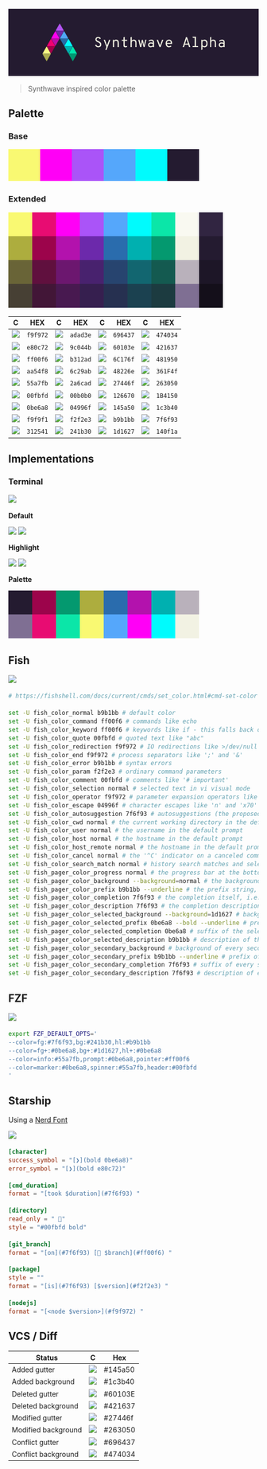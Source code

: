 
![](./assets/synthwave_alpha_logo.png)
> Synthwave inspired color palette

## Palette

### Base
![](./assets/palette_base.png)

### Extended
![](./assets/palette_extended.png)

C | HEX | C | HEX | C | HEX | C | HEX
--- | --- | --- | --- | --- | --- | --- | ---
![](https://via.placeholder.com/20/f9f972/?text=+) | `f9f972` | ![](https://via.placeholder.com/20/adad3e/?text=+) | `adad3e` | ![](https://via.placeholder.com/20/696437/?text=+) | `696437` | ![](https://via.placeholder.com/20/474034/?text=+) | `474034`
![](https://via.placeholder.com/20/e80c72/?text=+) | `e80c72` | ![](https://via.placeholder.com/20/9c044b/?text=+) | `9c044b` | ![](https://via.placeholder.com/20/60103e/?text=+) | `60103e` | ![](https://via.placeholder.com/20/421637/?text=+) | `421637`
![](https://via.placeholder.com/20/ff00f6/?text=+) | `ff00f6` | ![](https://via.placeholder.com/20/b312ad/?text=+) | `b312ad` | ![](https://via.placeholder.com/20/6C176f/?text=+) | `6C176f` | ![](https://via.placeholder.com/20/481950/?text=+) | `481950`
![](https://via.placeholder.com/20/aa54f8/?text=+) | `aa54f8` | ![](https://via.placeholder.com/20/6c29ab/?text=+) | `6c29ab` | ![](https://via.placeholder.com/20/48226e/?text=+) | `48226e` | ![](https://via.placeholder.com/20/361F4f/?text=+) | `361F4f`
![](https://via.placeholder.com/20/55a7fb/?text=+) | `55a7fb` | ![](https://via.placeholder.com/20/2a6cad/?text=+) | `2a6cad` | ![](https://via.placeholder.com/20/27446f/?text=+) | `27446f` | ![](https://via.placeholder.com/20/263050/?text=+) | `263050`
![](https://via.placeholder.com/20/00fbfd/?text=+) | `00fbfd` | ![](https://via.placeholder.com/20/00b0b0/?text=+) | `00b0b0` | ![](https://via.placeholder.com/20/126670/?text=+) | `126670` | ![](https://via.placeholder.com/20/1B4150/?text=+) | `1B4150`
![](https://via.placeholder.com/20/0be6a8/?text=+) | `0be6a8` | ![](https://via.placeholder.com/20/04996f/?text=+) | `04996f` | ![](https://via.placeholder.com/20/145a50/?text=+) | `145a50` | ![](https://via.placeholder.com/20/1c3b40/?text=+) | `1c3b40`
![](https://via.placeholder.com/20/f9f9f1/?text=+) | `f9f9f1` | ![](https://via.placeholder.com/20/f2f2e3/?text=+) | `f2f2e3` | ![](https://via.placeholder.com/20/b9b1bb/?text=+) | `b9b1bb` | ![](https://via.placeholder.com/20/7f6f93/?text=+) | `7f6f93`
![](https://via.placeholder.com/20/312541/?text=+) | `312541` | ![](https://via.placeholder.com/20/241b30/?text=+) | `241b30` | ![](https://via.placeholder.com/20/1d1627/?text=+) | `1d1627` | ![](https://via.placeholder.com/20/140f1a/?text=+) | `140f1a`


## Implementations

### Terminal
![](https://via.placeholder.com/640x240/dddddd/?text=screenshot)

**Default**

![](https://via.placeholder.com/48/f2f2e3/?text=+)
![](https://via.placeholder.com/48/241b30/?text=+)

**Highlight**

![](https://via.placeholder.com/48/241b30/?text=+)
![](https://via.placeholder.com/48/0be6a8/?text=+)

**Palette**

![](./assets/palette_terminal.png)

## Fish
![](https://via.placeholder.com/640x240/dddddd/?text=screenshot)
```sh
# https://fishshell.com/docs/current/cmds/set_color.html#cmd-set-color

set -U fish_color_normal b9b1bb # default color
set -U fish_color_command ff00f6 # commands like echo
set -U fish_color_keyword ff00f6 # keywords like if - this falls back on the command color if unset
set -U fish_color_quote 00fbfd # quoted text like "abc"
set -U fish_color_redirection f9f972 # IO redirections like >/dev/null
set -U fish_color_end f9f972 # process separators like ';' and '&'
set -U fish_color_error b9b1bb # syntax errors
set -U fish_color_param f2f2e3 # ordinary command parameters
set -U fish_color_comment 00fbfd # comments like '# important'
set -U fish_color_selection normal # selected text in vi visual mode
set -U fish_color_operator f9f972 # parameter expansion operators like '*' and '~'
set -U fish_color_escape 04996f # character escapes like 'n' and 'x70'
set -U fish_color_autosuggestion 7f6f93 # autosuggestions (the proposed rest of a command)
set -U fish_color_cwd normal # the current working directory in the default prompt
set -U fish_color_user normal # the username in the default prompt
set -U fish_color_host normal # the hostname in the default prompt
set -U fish_color_host_remote normal # the hostname in the default prompt for remote sessions (like ssh)
set -U fish_color_cancel normal # the '^C' indicator on a canceled command
set -U fish_color_search_match normal # history search matches and selected pager items (background only)
set -U fish_pager_color_progress normal # the progress bar at the bottom left corner
set -U fish_pager_color_background --background=normal # the background color of a line
set -U fish_pager_color_prefix b9b1bb --underline # the prefix string, i.e. the string that is to be completed
set -U fish_pager_color_completion 7f6f93 # the completion itself, i.e. the proposed rest of the string
set -U fish_pager_color_description 7f6f93 # the completion description
set -U fish_pager_color_selected_background --background=1d1627 # background of the selected completion
set -U fish_pager_color_selected_prefix 0be6a8 --bold --underline # prefix of the selected completion
set -U fish_pager_color_selected_completion 0be6a8 # suffix of the selected completion
set -U fish_pager_color_selected_description b9b1bb # description of the selected completion
set -U fish_pager_color_secondary_background # background of every second unselected completion
set -U fish_pager_color_secondary_prefix b9b1bb --underline # prefix of every second unselected completion
set -U fish_pager_color_secondary_completion 7f6f93 # suffix of every second unselected completion
set -U fish_pager_color_secondary_description 7f6f93 # description of every second unselected completion

```

## FZF
![](https://via.placeholder.com/640x240/dddddd/?text=screenshot)
```sh
export FZF_DEFAULT_OPTS='
--color=fg:#7f6f93,bg:#241b30,hl:#b9b1bb
--color=fg+:#0be6a8,bg+:#1d1627,hl+:#0be6a8
--color=info:#55a7fb,prompt:#0be6a8,pointer:#ff00f6
--color=marker:#0be6a8,spinner:#55a7fb,header:#00fbfd
'

```

## Starship
Using a [Nerd Font](https://www.nerdfonts.com/)

![](https://via.placeholder.com/640x240/dddddd/?text=screenshot)

```toml
[character]
success_symbol = "[❯](bold 0be6a8)"
error_symbol = "[❯](bold e80c72)"

[cmd_duration]
format = "[took $duration](#7f6f93) "

[directory]
read_only = " "
style = "#00fbfd bold"

[git_branch]
format = "[on](#7f6f93) [ $branch](#ff00f6) "

[package]
style = ""
format = "[is](#7f6f93) [$version](#f2f2e3) "

[nodejs]
format = "[<node $version>](#f9f972) "

```

## VCS / Diff

Status | C | Hex
--- | --- | ---
Added gutter  | ![](https://via.placeholder.com/24/145a50/?text=+) | #145a50
Added background | ![](https://via.placeholder.com/24/1c3b40/?text=+) | #1c3b40
Deleted gutter  | ![](https://via.placeholder.com/24/60103E/?text=+) | #60103E
Deleted background | ![](https://via.placeholder.com/24/421637/?text=+) | #421637
Modified gutter  | ![](https://via.placeholder.com/24/27446f/?text=+) | #27446f
Modified background | ![](https://via.placeholder.com/24/263050/?text=+) | #263050
Conflict gutter  | ![](https://via.placeholder.com/24/696437/?text=+) | #696437
Conflict background | ![](https://via.placeholder.com/24/474034/?text=+) | #474034

